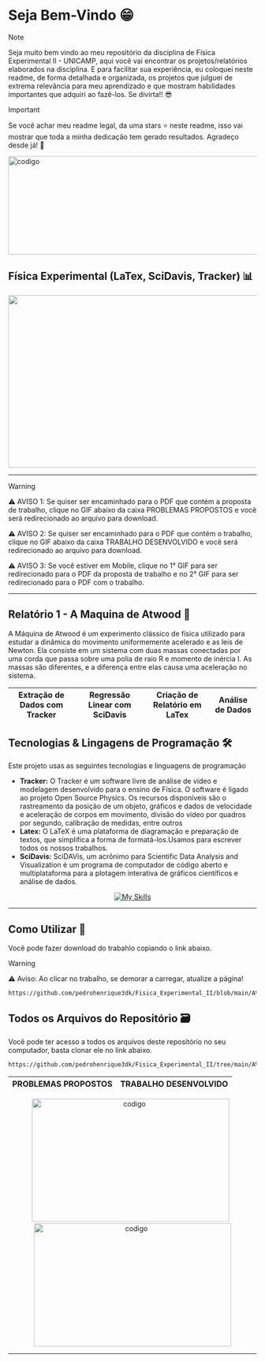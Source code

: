 # Seja Bem-Vindo 😁


> [!NOTE]
> Seja muito bem vindo ao meu repositório da disciplina de Física Experimental II - UNICAMP, aqui você vai encontrar os projetos/relatórios elaborados na disciplina. E para facilitar sua experiência, eu coloquei neste readme, 
>  de forma detalhada e organizada, os projetos que julguei de extrema relevância para meu aprendizado e que mostram habilidades importantes que adquiri ao fazê-los. Se divirta!! 😎

>[!IMPORTANT]
> Se você achar meu readme legal, da uma stars ⭐ neste readme, isso vai mostrar que toda a minha dedicação tem gerado resultados. Agradeço desde já! 🤝




<img src="https://github.com/user-attachments/assets/16a79a0e-238e-403f-b7e0-84c770e0d202" alt = "codigo" width="1200" height="200">


## Física Experimental (LaTex, SciDavis, Tracker) 📊

<div align='center'>


<img src="https://github.com/user-attachments/assets/32ec9c68-804e-491a-9f67-e8bd9478e6bb" alt = "codigo" width="1200" height="350">

</div>

___

> [!WARNING]
>⚠️ AVISO 1: Se quiser ser encaminhado para o PDF que contém a proposta de trabalho, clique no GIF abaixo da caixa PROBLEMAS PROPOSTOS e você será redirecionado ao arquivo para download.&nbsp;
>
> ⚠️ AVISO 2: Se quiser ser encaminhado para o PDF que contém o trabalho, clique no GIF abaixo da caixa TRABALHO DESENVOLVIDO e você será redirecionado ao arquivo para download.&nbsp;
>
> ⚠️ AVISO 3: Se você estiver em Mobile, clique no 1° GIF para ser redirecionado para o PDF da proposta de trabalho e no 2° GIF para ser redirecionado para o PDF com o trabalho.

___

## Relatório 1 - A Maquina de Atwood 📄

A Máquina de Atwood é um experimento clássico de física utilizado para estudar a dinâmica do movimento uniformemente acelerado e as leis de Newton. Ela consiste em um sistema com duas massas  conectadas por uma corda que passa sobre uma polia de raio R e momento de inércia I. As massas são diferentes, e a diferença entre elas causa uma aceleração no sistema.

|Extração de Dados com Tracker |Regressão Linear com SciDavis | Criação de Relatório em LaTex | Análise de Dados |
|-------------------|------------------------------------------------------------|--------------------|-----------------------------------|

## Tecnologias & Lingagens de Programação 🛠️ 

Este projeto usas as seguintes tecnologias e linguagens de programação
* <strong>Tracker:</strong> O Tracker é um software livre de análise de vídeo e modelagem desenvolvido para o ensino de Física. O software é ligado ao projeto Open Source Physics. Os recursos disponíveis são o rastreamento da posição de um objeto, gráficos e dados de velocidade e aceleração de corpos em movimento, divisão do vídeo por quadros por segundo, calibração de medidas, entre outros
* <strong>Latex:</strong> O LaTeX é uma plataforma de diagramação e preparação de textos, que simplifica a forma de formatá-los.Usamos para escrever todos os nossos trabalhos.
* <strong>SciDavis:</strong> SciDAVis, um acrônimo para Scientific Data Analysis and Visualization é um programa de computador de código aberto e multiplataforma para a plotagem interativa de gráficos científicos e análise de dados. 

<div align="center">
 
[![My Skills](https://skillicons.dev/icons?i=octave,latex)](https://skillicons.dev)

</div>

---

## Como Utilizar 🚀
Você pode fazer download do trabahlo copiando o link abaixo.
>[!WARNING]
> ⚠️ Aviso: Ao clicar no trabalho, se demorar a carregar, atualize a página!


```bash
https://github.com/pedrohenrique3dk/Fisica_Experimental_II/blob/main/A%20M%C3%A1quina%20de%20Atwood/1__Relat%C3%B3rio_F_259.pdf
```
## Todos os Arquivos do Repositório 🗃️
Você pode ter acesso a todos os arquivos deste repositório no seu computador, basta clonar ele no link abaixo.

```bash
https://github.com/pedrohenrique3dk/Fisica_Experimental_II/tree/main/A%20M%C3%A1quina%20de%20Atwood
```

</div>



<div align='center'>



| PROBLEMAS PROPOSTOS|TRABALHO DESENVOLVIDO|
|---------------------------------------------|--------------------------------------------------|

<a href="https://github.com/user-attachments/files/16984877/F_259_lab_guide.pdf"><img src="https://github.com/user-attachments/assets/edbe871c-cfe6-4901-bb65-aa66ff0efc40" alt = "codigo" width="400" height="250" max-width = 100%></a>&nbsp;&nbsp; <a href="https://github.com/pedrohenrique3dk/Fisica_Experimental_II/blob/main/A%20M%C3%A1quina%20de%20Atwood/1__Relat%C3%B3rio_F_259.pdf"><img src="https://github.com/user-attachments/assets/75729878-8837-4d85-beda-568316ad3cdf" alt = "codigo" width="400" height="250" max-width=100%></a>

</div>

---
